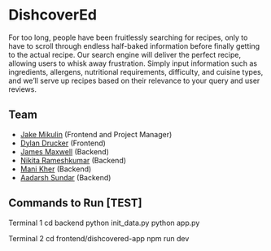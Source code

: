# DishcoverEd

For too long, people have been fruitlessly searching for recipes, only to have to scroll through endless half-baked information before finally getting to the actual recipe. Our search engine will deliver the perfect recipe, allowing users to whisk away frustration. Simply input information such as ingredients, allergens, nutritional requirements, difficulty, and cuisine types, and we’ll serve up recipes based on their relevance to your query and user reviews.

## Team

- [Jake Mikulin](https://github.com/jakemikulin) (Frontend and Project Manager)
- [Dylan Drucker](https://github.com/DylanDrucker) (Frontend)
- [James Maxwell](https://github.com/jamesamaxwell) (Backend)
- [Nikita Rameshkumar](https://github.com/nikita-ramesh) (Backend)
- [Mani Kher](https://github.com/manixkher) (Backend)
- [Aadarsh Sundar](https://github.com/AadarshSu) (Backend)

## Commands to Run [TEST]

Terminal 1
cd backend
python init_data.py
python app.py

Terminal 2
cd frontend/dishcovered-app
npm run dev
